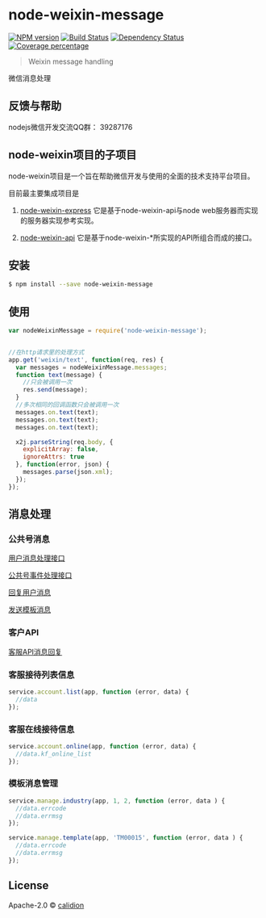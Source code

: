 # node-weixin-message
[![NPM version][npm-image]][npm-url] [![Build Status][travis-image]][travis-url] [![Dependency Status][daviddm-image]][daviddm-url] [![Coverage percentage][coveralls-image]][coveralls-url]
> Weixin message handling

微信消息处理

## 反馈与帮助

nodejs微信开发交流QQ群： 39287176

## node-weixin项目的子项目

  node-weixin项目是一个旨在帮助微信开发与使用的全面的技术支持平台项目。

  目前最主要集成项目是
  1. [node-weixin-express](https://github.com/node-weixin/node-weixin-express)
    它是基于node-weixin-api与node web服务器而实现的服务器实现参考实现。

  2. [node-weixin-api](https://github.com/node-weixin/node-weixin-api)
    它是基于node-weixin-*所实现的API所组合而成的接口。

## 安装

```sh
$ npm install --save node-weixin-message
```

## 使用

```js
var nodeWeixinMessage = require('node-weixin-message');


//在http请求里的处理方式
app.get('weixin/text', function(req, res) {
  var messages = nodeWeixinMessage.messages;
  function text(message) {
    //只会被调用一次
    res.send(message);
  }
  //多次相同的回调函数只会被调用一次
  messages.on.text(text);
  messages.on.text(text);
  messages.on.text(text);

  x2j.parseString(req.body, {
    explicitArray: false,
    ignoreAttrs: true
  }, function(error, json) {
    messages.parse(json.xml);
  });
});
```

## 消息处理


### 公共号消息

[用户消息处理接口](https://github.com/node-weixin/node-weixin-message/wiki/%E5%A4%84%E7%90%86%E7%94%A8%E6%88%B7%E5%8F%91%E9%80%81%E8%BF%87%E6%9D%A5%E7%9A%84%E6%B6%88%E6%81%AF)

[公共号事件处理接口](https://github.com/node-weixin/node-weixin-message/wiki/%E5%A4%84%E7%90%86%E4%BA%A7%E7%94%9F%E7%9A%84%E4%BA%8B%E4%BB%B6%E6%B6%88%E6%81%AF)

[回复用户消息](https://github.com/node-weixin/node-weixin-message/wiki/%E5%9B%9E%E5%A4%8D%E7%94%A8%E6%88%B7%E6%B6%88%E6%81%AF)

[发送模板消息](https://github.com/node-weixin/node-weixin-message/wiki/%E6%8E%A8%E9%80%81%E6%A8%A1%E6%9D%BF%E6%B6%88%E6%81%AF)

### 客户API

[客服API消息回复](https://github.com/node-weixin/node-weixin-message/wiki/%E5%AE%A2%E6%88%B7API%E6%B6%88%E6%81%AF%E5%9B%9E%E5%A4%8D)


### 客服接待列表信息

```js
service.account.list(app, function (error, data) {
  //data
});

```

### 客服在线接待信息

```js
service.account.online(app, function (error, data) {
  //data.kf_online_list
});

```

### 模板消息管理

```js
service.manage.industry(app, 1, 2, function (error, data ) {
  //data.errcode
  //data.errmsg
});

service.manage.template(app, 'TM00015', function (error, data ) {
  //data.errcode
  //data.errmsg
});

```

## License

Apache-2.0 © [calidion](calidion.github.io)


[npm-image]: https://badge.fury.io/js/node-weixin-message.svg
[npm-url]: https://npmjs.org/package/node-weixin-message
[travis-image]: https://travis-ci.org/node-weixin/node-weixin-message.svg?branch=master
[travis-url]: https://travis-ci.org/node-weixin/node-weixin-message
[daviddm-image]: https://david-dm.org/node-weixin/node-weixin-message.svg?theme=shields.io
[daviddm-url]: https://david-dm.org/node-weixin/node-weixin-message
[coveralls-image]: https://coveralls.io/repos/node-weixin/node-weixin-message/badge.svg
[coveralls-url]: https://coveralls.io/r/node-weixin/node-weixin-message
